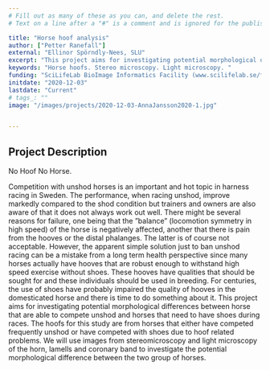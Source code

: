 ```yaml
---
# Fill out as many of these as you can, and delete the rest.
# Text on a line after a "#" is a comment and is ignored for the published page.

title: "Horse hoof analysis"
author: ["Petter Ranefall"]
external: "Ellinor Spörndly-Nees, SLU"
excerpt: "This project aims for investigating potential morphological differences between horse that are able to compete unshod and horses that need to have shoes during races. "
keywords: "Horse hoofs. Stereo microscopy. Light microscopy. "
funding: "SciLifeLab BioImage Informatics Facility (www.scilifelab.se/facilities/bioimage-informatics)"
initdate: "2020-12-03"
lastdate: "Current"
# tags_: ""
image: "/images/projects/2020-12-03-AnnaJansson2020-1.jpg"


---
```


## Project Description
No Hoof No Horse. 

Competition with unshod horses is an important and hot topic in harness racing in Sweden. The performance, when racing unshod, improve markedly compared to the shod condition but trainers and owners are also aware of that it does not always work out well. There might be several reasons for failure, one being that the ”balance” (locomotion symmetry in high speed) of the horse is negatively affected, another that there is pain from the hooves or the distal phalanges. The latter is of course not acceptable. However, the apparent simple solution just to ban unshod racing can be a mistake from a long term health perspective since many horses actually have hooves that are robust enough to withstand high speed exercise without shoes. These hooves have qualities that should be sought for and these individuals should be used in breeding. For centuries, the use of shoes have probably impaired the quality of hooves in the domesticated horse and there is time to do something about it. 
This project aims for investigating potential morphological differences between horse that are able to compete unshod and horses that need to have shoes during races. The hoofs for this study are from horses that either have competed frequently unshod or have competed with shoes due to hoof related problems. We will use images from stereomicroscopy and light microscopy of the horn, lamells and coronary band to investigate the potential morphological difference between the two group of horses.  
